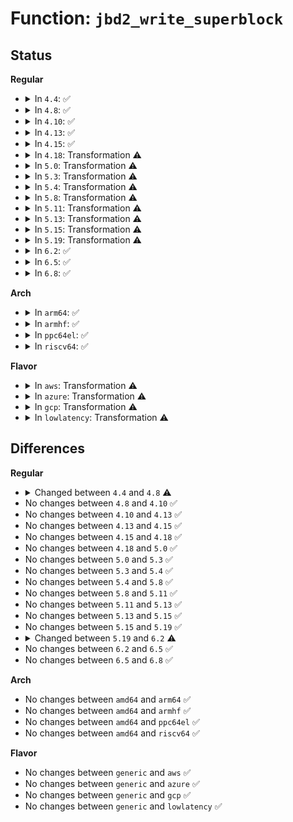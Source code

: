 # Function: <code>jbd2_write_superblock</code>

## Status
<b>Regular</b>
<ul>
<li>
<details>
<summary>In <code>4.4</code>: ✅</summary>

```c
int jbd2_write_superblock(journal_t *journal, int write_op);
```

**Collision:** Unique Static

**Inline:** No

**Transformation:** False

**Instances:**

```
In fs/jbd2/journal.c (ffffffff812f1900)
Location: fs/jbd2/journal.c:1326
Inline: False
Direct callers:
  - fs/jbd2/journal.c:jbd2_journal_update_sb_errno
  - fs/jbd2/journal.c:jbd2_mark_journal_empty
  - fs/jbd2/journal.c:jbd2_journal_update_sb_log_tail
```
**Symbols:**

```
ffffffff812f1900-ffffffff812f1ac2: jbd2_write_superblock (STB_LOCAL)
```
</details>
</li>
<li>
<details>
<summary>In <code>4.8</code>: ✅</summary>

```c
int jbd2_write_superblock(journal_t *journal, int write_flags);
```

**Collision:** Unique Static

**Inline:** No

**Transformation:** False

**Instances:**

```
In fs/jbd2/journal.c (ffffffff8131f110)
Location: fs/jbd2/journal.c:1354
Inline: False
Direct callers:
  - fs/jbd2/journal.c:jbd2_journal_update_sb_errno
  - fs/jbd2/journal.c:jbd2_mark_journal_empty
```
**Symbols:**

```
ffffffff8131f110-ffffffff8131f35b: jbd2_write_superblock (STB_LOCAL)
```
</details>
</li>
<li>
<details>
<summary>In <code>4.10</code>: ✅</summary>

```c
int jbd2_write_superblock(journal_t *journal, int write_flags);
```

**Collision:** Unique Static

**Inline:** No

**Transformation:** False

**Instances:**

```
In fs/jbd2/journal.c (ffffffff81335190)
Location: fs/jbd2/journal.c:1323
Inline: False
Direct callers:
  - fs/jbd2/journal.c:jbd2_journal_update_sb_errno
  - fs/jbd2/journal.c:jbd2_mark_journal_empty
```
**Symbols:**

```
ffffffff81335190-ffffffff813353dd: jbd2_write_superblock (STB_LOCAL)
```
</details>
</li>
<li>
<details>
<summary>In <code>4.13</code>: ✅</summary>

```c
int jbd2_write_superblock(journal_t *journal, int write_flags);
```

**Collision:** Unique Static

**Inline:** No

**Transformation:** False

**Instances:**

```
In fs/jbd2/journal.c (ffffffff81349f30)
Location: fs/jbd2/journal.c:1346
Inline: False
Direct callers:
  - fs/jbd2/journal.c:jbd2_journal_update_sb_errno
  - fs/jbd2/journal.c:jbd2_mark_journal_empty
```
**Symbols:**

```
ffffffff81349f30-ffffffff8134a15c: jbd2_write_superblock (STB_LOCAL)
```
</details>
</li>
<li>
<details>
<summary>In <code>4.15</code>: ✅</summary>

```c
int jbd2_write_superblock(journal_t *journal, int write_flags);
```

**Collision:** Unique Static

**Inline:** No

**Transformation:** False

**Instances:**

```
In fs/jbd2/journal.c (ffffffff8136e580)
Location: fs/jbd2/journal.c:1362
Inline: False
Direct callers:
  - fs/jbd2/journal.c:jbd2_journal_update_sb_errno
  - fs/jbd2/journal.c:jbd2_mark_journal_empty
  - fs/jbd2/journal.c:jbd2_journal_update_sb_log_tail
```
**Symbols:**

```
ffffffff8136e580-ffffffff8136e7af: jbd2_write_superblock (STB_LOCAL)
```
</details>
</li>
<li>
<details>
<summary>In <code>4.18</code>: Transformation ⚠️</summary>

```c
int jbd2_write_superblock(journal_t *journal, int write_flags);
```

**Collision:** Unique Static

**Inline:** No

**Transformation:** True

**Instances:**

```
In fs/jbd2/journal.c (0)
Location: fs/jbd2/journal.c:1359
Inline: False
Direct callers:
  - fs/jbd2/journal.c:jbd2_journal_update_sb_errno
  - fs/jbd2/journal.c:jbd2_mark_journal_empty
  - fs/jbd2/journal.c:jbd2_journal_update_sb_log_tail
```
**Symbols:**

```
ffffffff8139cbe0-ffffffff8139cde4: jbd2_write_superblock (STB_LOCAL)
ffffffff8139e3f0-ffffffff8139e428: jbd2_write_superblock.cold.51 (STB_LOCAL)
```
</details>
</li>
<li>
<details>
<summary>In <code>5.0</code>: Transformation ⚠️</summary>

```c
int jbd2_write_superblock(journal_t *journal, int write_flags);
```

**Collision:** Unique Static

**Inline:** No

**Transformation:** True

**Instances:**

```
In fs/jbd2/journal.c (0)
Location: fs/jbd2/journal.c:1359
Inline: False
Direct callers:
  - fs/jbd2/journal.c:jbd2_journal_update_sb_errno
  - fs/jbd2/journal.c:jbd2_mark_journal_empty
  - fs/jbd2/journal.c:jbd2_journal_update_sb_log_tail
```
**Symbols:**

```
ffffffff813b5950-ffffffff813b5b54: jbd2_write_superblock (STB_LOCAL)
ffffffff813b7160-ffffffff813b7198: jbd2_write_superblock.cold.52 (STB_LOCAL)
```
</details>
</li>
<li>
<details>
<summary>In <code>5.3</code>: Transformation ⚠️</summary>

```c
int jbd2_write_superblock(journal_t *journal, int write_flags);
```

**Collision:** Unique Static

**Inline:** No

**Transformation:** True

**Instances:**

```
In fs/jbd2/journal.c (0)
Location: fs/jbd2/journal.c:1346
Inline: False
Direct callers:
  - fs/jbd2/journal.c:jbd2_journal_update_sb_errno
  - fs/jbd2/journal.c:jbd2_journal_update_sb_log_tail
```
**Symbols:**

```
ffffffff813e0040-ffffffff813e0245: jbd2_write_superblock (STB_LOCAL)
ffffffff813e18d8-ffffffff813e1910: jbd2_write_superblock.cold (STB_LOCAL)
```
</details>
</li>
<li>
<details>
<summary>In <code>5.4</code>: Transformation ⚠️</summary>

```c
int jbd2_write_superblock(journal_t *journal, int write_flags);
```

**Collision:** Unique Static

**Inline:** No

**Transformation:** True

**Instances:**

```
In fs/jbd2/journal.c (0)
Location: fs/jbd2/journal.c:1345
Inline: False
Direct callers:
  - fs/jbd2/journal.c:jbd2_journal_update_sb_errno
  - fs/jbd2/journal.c:jbd2_journal_update_sb_log_tail
```
**Symbols:**

```
ffffffff813fa080-ffffffff813fa285: jbd2_write_superblock (STB_LOCAL)
ffffffff813fb928-ffffffff813fb960: jbd2_write_superblock.cold (STB_LOCAL)
```
</details>
</li>
<li>
<details>
<summary>In <code>5.8</code>: Transformation ⚠️</summary>

```c
int jbd2_write_superblock(journal_t *journal, int write_flags);
```

**Collision:** Unique Static

**Inline:** No

**Transformation:** True

**Instances:**

```
In fs/jbd2/journal.c (0)
Location: fs/jbd2/journal.c:1363
Inline: False
Direct callers:
  - fs/jbd2/journal.c:jbd2_journal_update_sb_errno
  - fs/jbd2/journal.c:jbd2_mark_journal_empty
  - fs/jbd2/journal.c:jbd2_journal_update_sb_log_tail
```
**Symbols:**

```
ffffffff81447640-ffffffff81447855: jbd2_write_superblock (STB_LOCAL)
ffffffff81449084-ffffffff814490d3: jbd2_write_superblock.cold (STB_LOCAL)
```
</details>
</li>
<li>
<details>
<summary>In <code>5.11</code>: Transformation ⚠️</summary>

```c
int jbd2_write_superblock(journal_t *journal, int write_flags);
```

**Collision:** Unique Static

**Inline:** No

**Transformation:** True

**Instances:**

```
In fs/jbd2/journal.c (0)
Location: fs/jbd2/journal.c:1551
Inline: False
Direct callers:
  - fs/jbd2/journal.c:jbd2_journal_update_sb_errno
  - fs/jbd2/journal.c:jbd2_mark_journal_empty
  - fs/jbd2/journal.c:jbd2_mark_journal_empty
  - fs/jbd2/journal.c:jbd2_journal_update_sb_log_tail
```
**Symbols:**

```
ffffffff81463fd0-ffffffff814641d4: jbd2_write_superblock (STB_LOCAL)
ffffffff81bed1d1-ffffffff81bed221: jbd2_write_superblock.cold (STB_LOCAL)
```
</details>
</li>
<li>
<details>
<summary>In <code>5.13</code>: Transformation ⚠️</summary>

```c
int jbd2_write_superblock(journal_t *journal, int write_flags);
```

**Collision:** Unique Static

**Inline:** No

**Transformation:** True

**Instances:**

```
In fs/jbd2/journal.c (0)
Location: fs/jbd2/journal.c:1551
Inline: False
Direct callers:
  - fs/jbd2/journal.c:jbd2_journal_update_sb_errno
  - fs/jbd2/journal.c:jbd2_mark_journal_empty
  - fs/jbd2/journal.c:jbd2_mark_journal_empty
  - fs/jbd2/journal.c:jbd2_journal_update_sb_log_tail
```
**Symbols:**

```
ffffffff81469680-ffffffff81469884: jbd2_write_superblock (STB_LOCAL)
ffffffff81bdf2b5-ffffffff81bdf305: jbd2_write_superblock.cold (STB_LOCAL)
```
</details>
</li>
<li>
<details>
<summary>In <code>5.15</code>: Transformation ⚠️</summary>

```c
int jbd2_write_superblock(journal_t *journal, int write_flags);
```

**Collision:** Unique Static

**Inline:** No

**Transformation:** True

**Instances:**

```
In fs/jbd2/journal.c (0)
Location: fs/jbd2/journal.c:1599
Inline: False
Direct callers:
  - fs/jbd2/journal.c:jbd2_journal_update_sb_errno
  - fs/jbd2/journal.c:jbd2_mark_journal_empty
  - fs/jbd2/journal.c:jbd2_mark_journal_empty
  - fs/jbd2/journal.c:jbd2_journal_update_sb_log_tail
```
**Symbols:**

```
ffffffff814bfb20-ffffffff814bfd24: jbd2_write_superblock (STB_LOCAL)
ffffffff81ccebed-ffffffff81ccec3d: jbd2_write_superblock.cold (STB_LOCAL)
```
</details>
</li>
<li>
<details>
<summary>In <code>5.19</code>: Transformation ⚠️</summary>

```c
int jbd2_write_superblock(journal_t *journal, int write_flags);
```

**Collision:** Unique Static

**Inline:** No

**Transformation:** True

**Instances:**

```
In fs/jbd2/journal.c (0)
Location: fs/jbd2/journal.c:1605
Inline: False
Direct callers:
  - fs/jbd2/journal.c:jbd2_journal_update_sb_errno
  - fs/jbd2/journal.c:jbd2_mark_journal_empty
  - fs/jbd2/journal.c:jbd2_mark_journal_empty
  - fs/jbd2/journal.c:jbd2_journal_update_sb_log_tail
```
**Symbols:**

```
ffffffff8154a2b0-ffffffff8154a4ce: jbd2_write_superblock (STB_LOCAL)
ffffffff81e81c6e-ffffffff81e81ca3: jbd2_write_superblock.cold (STB_LOCAL)
```
</details>
</li>
<li>
<details>
<summary>In <code>6.2</code>: ✅</summary>

```c
int jbd2_write_superblock(journal_t *journal, blk_opf_t write_flags);
```

**Collision:** Unique Static

**Inline:** No

**Transformation:** False

**Instances:**

```
In fs/jbd2/journal.c (ffffffff815e9c10)
Location: fs/jbd2/journal.c:1611
Inline: False
Direct callers:
  - fs/jbd2/journal.c:jbd2_journal_update_sb_errno
  - fs/jbd2/journal.c:jbd2_mark_journal_empty
  - fs/jbd2/journal.c:jbd2_mark_journal_empty
  - fs/jbd2/journal.c:jbd2_journal_update_sb_log_tail
```
**Symbols:**

```
ffffffff815e9c10-ffffffff815e9e44: jbd2_write_superblock (STB_LOCAL)
```
</details>
</li>
<li>
<details>
<summary>In <code>6.5</code>: ✅</summary>

```c
int jbd2_write_superblock(journal_t *journal, blk_opf_t write_flags);
```

**Collision:** Unique Static

**Inline:** No

**Transformation:** False

**Instances:**

```
In fs/jbd2/journal.c (ffffffff81621a00)
Location: fs/jbd2/journal.c:1624
Inline: False
Direct callers:
  - fs/jbd2/journal.c:jbd2_journal_update_sb_errno
  - fs/jbd2/journal.c:jbd2_mark_journal_empty
  - fs/jbd2/journal.c:jbd2_mark_journal_empty
  - fs/jbd2/journal.c:jbd2_journal_update_sb_log_tail
```
**Symbols:**

```
ffffffff81621a00-ffffffff81621c30: jbd2_write_superblock (STB_LOCAL)
```
</details>
</li>
<li>
<details>
<summary>In <code>6.8</code>: ✅</summary>

```c
int jbd2_write_superblock(journal_t *journal, blk_opf_t write_flags);
```

**Collision:** Unique Static

**Inline:** No

**Transformation:** False

**Instances:**

```
In fs/jbd2/journal.c (ffffffff81659f20)
Location: fs/jbd2/journal.c:1788
Inline: False
Direct callers:
  - fs/jbd2/journal.c:jbd2_journal_update_sb_errno
  - fs/jbd2/journal.c:jbd2_mark_journal_empty
  - fs/jbd2/journal.c:jbd2_mark_journal_empty
  - fs/jbd2/journal.c:jbd2_journal_update_sb_log_tail
```
**Symbols:**

```
ffffffff81659f20-ffffffff8165a165: jbd2_write_superblock (STB_LOCAL)
```
</details>
</li>
</ul>
<b>Arch</b>
<ul>
<li>
<details>
<summary>In <code>arm64</code>: ✅</summary>

```c
int jbd2_write_superblock(journal_t *journal, int write_flags);
```

**Collision:** Unique Static

**Inline:** No

**Transformation:** False

**Instances:**

```
In fs/jbd2/journal.c (ffff8000104d6ef8)
Location: fs/jbd2/journal.c:1345
Inline: False
Direct callers:
  - fs/jbd2/journal.c:jbd2_journal_update_sb_errno
  - fs/jbd2/journal.c:jbd2_mark_journal_empty
  - fs/jbd2/journal.c:jbd2_journal_update_sb_log_tail
```
**Symbols:**

```
ffff8000104d6ef8-ffff8000104d7108: jbd2_write_superblock (STB_LOCAL)
```
</details>
</li>
<li>
<details>
<summary>In <code>armhf</code>: ✅</summary>

```c
int jbd2_write_superblock(journal_t *journal, int write_flags);
```

**Collision:** Unique Static

**Inline:** No

**Transformation:** False

**Instances:**

```
In fs/jbd2/journal.c (c0699030)
Location: fs/jbd2/journal.c:1345
Inline: False
Direct callers:
  - fs/jbd2/journal.c:jbd2_journal_update_sb_errno
  - fs/jbd2/journal.c:jbd2_mark_journal_empty
  - fs/jbd2/journal.c:jbd2_journal_update_sb_log_tail
```
**Symbols:**

```
c0699030-c0699288: jbd2_write_superblock (STB_LOCAL)
```
</details>
</li>
<li>
<details>
<summary>In <code>ppc64el</code>: ✅</summary>

```c
int jbd2_write_superblock(journal_t *journal, int write_flags);
```

**Collision:** Unique Static

**Inline:** No

**Transformation:** False

**Instances:**

```
In fs/jbd2/journal.c (c000000000611a20)
Location: fs/jbd2/journal.c:1345
Inline: False
Direct callers:
  - fs/jbd2/journal.c:jbd2_journal_update_sb_errno
  - fs/jbd2/journal.c:jbd2_mark_journal_empty
  - fs/jbd2/journal.c:jbd2_journal_update_sb_log_tail
```
**Symbols:**

```
c000000000611a20-c000000000611d30: jbd2_write_superblock (STB_LOCAL)
```
</details>
</li>
<li>
<details>
<summary>In <code>riscv64</code>: ✅</summary>

```c
int jbd2_write_superblock(journal_t *journal, int write_flags);
```

**Collision:** Unique Static

**Inline:** No

**Transformation:** False

**Instances:**

```
In fs/jbd2/journal.c (ffffffe00034ceb2)
Location: fs/jbd2/journal.c:1345
Inline: False
Direct callers:
  - fs/jbd2/journal.c:jbd2_journal_update_sb_errno
  - fs/jbd2/journal.c:jbd2_mark_journal_empty
  - fs/jbd2/journal.c:jbd2_journal_update_sb_log_tail
```
**Symbols:**

```
ffffffe00034ceb2-ffffffe00034d072: jbd2_write_superblock (STB_LOCAL)
```
</details>
</li>
</ul>
<b>Flavor</b>
<ul>
<li>
<details>
<summary>In <code>aws</code>: Transformation ⚠️</summary>

```c
int jbd2_write_superblock(journal_t *journal, int write_flags);
```

**Collision:** Unique Static

**Inline:** No

**Transformation:** True

**Instances:**

```
In fs/jbd2/journal.c (0)
Location: fs/jbd2/journal.c:1345
Inline: False
Direct callers:
  - fs/jbd2/journal.c:jbd2_journal_update_sb_errno
  - fs/jbd2/journal.c:jbd2_journal_update_sb_log_tail
```
**Symbols:**

```
ffffffff813f2660-ffffffff813f2865: jbd2_write_superblock (STB_LOCAL)
ffffffff813f3f08-ffffffff813f3f40: jbd2_write_superblock.cold (STB_LOCAL)
```
</details>
</li>
<li>
<details>
<summary>In <code>azure</code>: Transformation ⚠️</summary>

```c
int jbd2_write_superblock(journal_t *journal, int write_flags);
```

**Collision:** Unique Static

**Inline:** No

**Transformation:** True

**Instances:**

```
In fs/jbd2/journal.c (0)
Location: fs/jbd2/journal.c:1345
Inline: False
Direct callers:
  - fs/jbd2/journal.c:jbd2_journal_update_sb_errno
  - fs/jbd2/journal.c:jbd2_journal_update_sb_log_tail
```
**Symbols:**

```
ffffffff813e30e0-ffffffff813e32e5: jbd2_write_superblock (STB_LOCAL)
ffffffff813e4988-ffffffff813e49c0: jbd2_write_superblock.cold (STB_LOCAL)
```
</details>
</li>
<li>
<details>
<summary>In <code>gcp</code>: Transformation ⚠️</summary>

```c
int jbd2_write_superblock(journal_t *journal, int write_flags);
```

**Collision:** Unique Static

**Inline:** No

**Transformation:** True

**Instances:**

```
In fs/jbd2/journal.c (0)
Location: fs/jbd2/journal.c:1345
Inline: False
Direct callers:
  - fs/jbd2/journal.c:jbd2_journal_update_sb_errno
  - fs/jbd2/journal.c:jbd2_journal_update_sb_log_tail
```
**Symbols:**

```
ffffffff813ef9e0-ffffffff813efbe5: jbd2_write_superblock (STB_LOCAL)
ffffffff813f1288-ffffffff813f12c0: jbd2_write_superblock.cold (STB_LOCAL)
```
</details>
</li>
<li>
<details>
<summary>In <code>lowlatency</code>: Transformation ⚠️</summary>

```c
int jbd2_write_superblock(journal_t *journal, int write_flags);
```

**Collision:** Unique Static

**Inline:** No

**Transformation:** True

**Instances:**

```
In fs/jbd2/journal.c (0)
Location: fs/jbd2/journal.c:1345
Inline: False
Direct callers:
  - fs/jbd2/journal.c:jbd2_journal_update_sb_errno
  - fs/jbd2/journal.c:jbd2_journal_update_sb_log_tail
```
**Symbols:**

```
ffffffff814053f0-ffffffff81405609: jbd2_write_superblock (STB_LOCAL)
ffffffff81406e93-ffffffff81406ecb: jbd2_write_superblock.cold (STB_LOCAL)
```
</details>
</li>
</ul>

## Differences
<b>Regular</b>
<ul>
<li>
<details>
<summary>Changed between <code>4.4</code> and <code>4.8</code> ⚠️</summary>
<ul>
<li>
<b>Param added. </b>
<code>int write_flags</code>
</li>
<li>
<b>Param removed. </b>
<code>int write_op</code>
</li>
</ul>
</details>
</li>
<li>
No changes between <code>4.8</code> and <code>4.10</code> ✅
</li>
<li>
No changes between <code>4.10</code> and <code>4.13</code> ✅
</li>
<li>
No changes between <code>4.13</code> and <code>4.15</code> ✅
</li>
<li>
No changes between <code>4.15</code> and <code>4.18</code> ✅
</li>
<li>
No changes between <code>4.18</code> and <code>5.0</code> ✅
</li>
<li>
No changes between <code>5.0</code> and <code>5.3</code> ✅
</li>
<li>
No changes between <code>5.3</code> and <code>5.4</code> ✅
</li>
<li>
No changes between <code>5.4</code> and <code>5.8</code> ✅
</li>
<li>
No changes between <code>5.8</code> and <code>5.11</code> ✅
</li>
<li>
No changes between <code>5.11</code> and <code>5.13</code> ✅
</li>
<li>
No changes between <code>5.13</code> and <code>5.15</code> ✅
</li>
<li>
No changes between <code>5.15</code> and <code>5.19</code> ✅
</li>
<li>
<details>
<summary>Changed between <code>5.19</code> and <code>6.2</code> ⚠️</summary>
<ul>
<li>
<b>Param type changed. </b>
<code>int write_flags</code> ➡️ <code>blk_opf_t write_flags</code>
</li>
</ul>
</details>
</li>
<li>
No changes between <code>6.2</code> and <code>6.5</code> ✅
</li>
<li>
No changes between <code>6.5</code> and <code>6.8</code> ✅
</li>
</ul>
<b>Arch</b>
<ul>
<li>
No changes between <code>amd64</code> and <code>arm64</code> ✅
</li>
<li>
No changes between <code>amd64</code> and <code>armhf</code> ✅
</li>
<li>
No changes between <code>amd64</code> and <code>ppc64el</code> ✅
</li>
<li>
No changes between <code>amd64</code> and <code>riscv64</code> ✅
</li>
</ul>
<b>Flavor</b>
<ul>
<li>
No changes between <code>generic</code> and <code>aws</code> ✅
</li>
<li>
No changes between <code>generic</code> and <code>azure</code> ✅
</li>
<li>
No changes between <code>generic</code> and <code>gcp</code> ✅
</li>
<li>
No changes between <code>generic</code> and <code>lowlatency</code> ✅
</li>
</ul>

